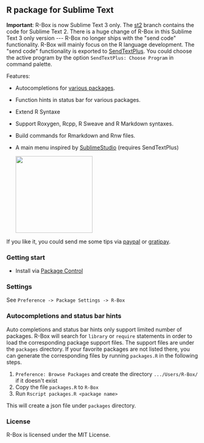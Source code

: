 R package for Sublime Text
------------

**Important**: R-Box is now Sublime Text 3 only. The
[st2](https://github.com/randy3k/R-Box/tree/st2) branch contains the code for
Sublime Text 2. There is a huge change of R-Box in this Sublime Text 3 only
version --- 
R-Box no longer ships with the "send code" functionality. R-Box will
mainly focus on the R language development. The "send code" functionality is exported to [SendTextPlus](https://github.com/randy3k/SendTextPlus). You could choose the active program by the option `SendTextPlus: Choose Program` in command palette.

Features:

  - Autocompletions for [various packages](packages/).
  - Function hints in status bar for various packages.
  - Extend R Syntaxe
  - Support Roxygen, Rcpp, R Sweave and R Markdown syntaxes. 
  - Build commands for Rmarkdown and Rnw files.
  - A main menu inspired by [SublimeStudio](https://github.com/christophsax/SublimeStudio) (requires SendTextPlus)

    <img src="https://raw.githubusercontent.com/randy3k/R-Box/screenshots/main_menu.png" width="200"/>

    

If you like it, you could send me some tips via [paypal](https://www.paypal.com/cgi-bin/webscr?cmd=_donations&business=YAPVT8VB6RR9C&lc=US&item_name=tips&currency_code=USD&bn=PP%2dDonationsBF%3abtn_donateCC_LG%2egif%3aNonHosted) or [gratipay](https://gratipay.com/~randy3k/).

### Getting start

- Install via [Package Control](https://sublime.wbond.net)


### Settings

See `Preference -> Package Settings -> R-Box`


### Autocompletions and status bar hints

Auto completions and status bar hints only support limited number of packages. R-Box will search for `library` or `require` statements in order to load the corresponding package support files. The support files are under the `packages` directory.  If your favorite packages are not listed there, you can generate the corresponding files by running `packages.R` in the following steps.

1. `Preference: Browse Packages` and create the directory `.../Users/R-Box/` if it doesn't exist
2. Copy the file `packages.R` to `R-Box`
3. Run `Rscript packages.R <package name>`

This will create a json file under `packages` directory. 

### License

R-Box is licensed under the MIT License.
